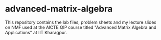# advanced-matrix-algebra
This repository contains the lab files, problem sheets and my lecture slides on NMF used at the AICTE QIP course titled "Advanced Matrix Algebra and Applications" at IIT Kharagpur.
